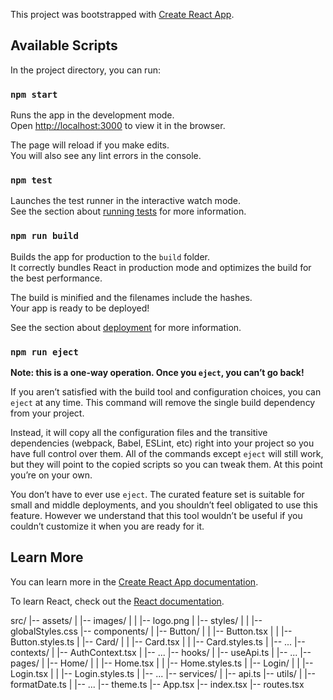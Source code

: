 This project was bootstrapped with
[Create React App](https://github.com/facebook/create-react-app).

## Available Scripts

In the project directory, you can run:

### `npm start`

Runs the app in the development mode.<br /> Open
[http://localhost:3000](http://localhost:3000) to view it in the browser.

The page will reload if you make edits.<br /> You will also see any lint errors
in the console.

### `npm test`

Launches the test runner in the interactive watch mode.<br /> See the section
about
[running tests](https://facebook.github.io/create-react-app/docs/running-tests)
for more information.

### `npm run build`

Builds the app for production to the `build` folder.<br /> It correctly bundles
React in production mode and optimizes the build for the best performance.

The build is minified and the filenames include the hashes.<br /> Your app is
ready to be deployed!

See the section about
[deployment](https://facebook.github.io/create-react-app/docs/deployment) for
more information.

### `npm run eject`

**Note: this is a one-way operation. Once you `eject`, you can’t go back!**

If you aren’t satisfied with the build tool and configuration choices, you can
`eject` at any time. This command will remove the single build dependency from
your project.

Instead, it will copy all the configuration files and the transitive
dependencies (webpack, Babel, ESLint, etc) right into your project so you have
full control over them. All of the commands except `eject` will still work, but
they will point to the copied scripts so you can tweak them. At this point
you’re on your own.

You don’t have to ever use `eject`. The curated feature set is suitable for
small and middle deployments, and you shouldn’t feel obligated to use this
feature. However we understand that this tool wouldn’t be useful if you couldn’t
customize it when you are ready for it.

## Learn More

You can learn more in the
[Create React App documentation](https://facebook.github.io/create-react-app/docs/getting-started).

To learn React, check out the [React documentation](https://reactjs.org/).


src/
|-- assets/
|   |-- images/
|   |   |-- logo.png
|   |-- styles/
|   |   |-- globalStyles.css
|-- components/
|   |-- Button/
|   |   |-- Button.tsx
|   |   |-- Button.styles.ts
|   |-- Card/
|   |   |-- Card.tsx
|   |   |-- Card.styles.ts
|   |-- ...
|-- contexts/
|   |-- AuthContext.tsx
|   |-- ...
|-- hooks/
|   |-- useApi.ts
|   |-- ...
|-- pages/
|   |-- Home/
|   |   |-- Home.tsx
|   |   |-- Home.styles.ts
|   |-- Login/
|   |   |-- Login.tsx
|   |   |-- Login.styles.ts
|   |-- ...
|-- services/
|   |-- api.ts
|-- utils/
|   |-- formatDate.ts
|   |-- ...
|-- theme.ts
|-- App.tsx
|-- index.tsx
|-- routes.tsx
